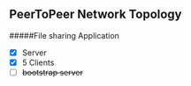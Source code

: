 ## PeerToPeer Network Topology 

#####File sharing Application
- [x] Server 
- [x] 5 Clients
- [ ] ~~bootstrap server~~
